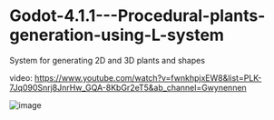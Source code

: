 # Godot-4.1.1---Procedural-plants-generation-using-L-system

System for generating 2D and 3D plants and shapes

video:
https://www.youtube.com/watch?v=fwnkhpjxEW8&list=PLK-7Jq090Snrj8JnrHw_GQA-8KbGr2eT5&ab_channel=Gwynennen

![image](https://github.com/Gwynennen/Godot-4.1.1---Procedural-plants-generation-using-L-system/assets/96996569/8b189575-86b6-47f5-8529-d9a77bc37695)
